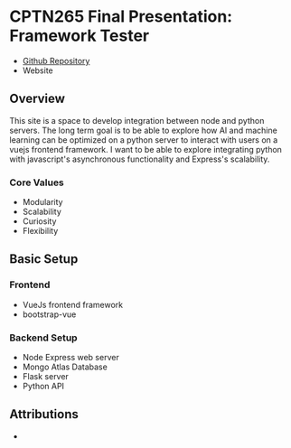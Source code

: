 # CPTN265 Final Presentation: Framework Tester
* [Github Repository](https://github.com/ashlyn-knox/final-project)
* Website

## Overview
This site is a space to develop integration between node and python servers. The long term goal is to be able to explore how AI and machine learning can be optimized on a python server to interact with users on a vuejs frontend framework. I want to be able to explore integrating python with javascript's asynchronous functionality and Express's scalability.

### Core Values
* Modularity
* Scalability
* Curiosity
* Flexibility

## Basic Setup

### Frontend
* VueJs frontend framework
* bootstrap-vue

### Backend Setup
* Node Express web server
* Mongo Atlas Database
* Flask server
* Python API

## Attributions
* 
